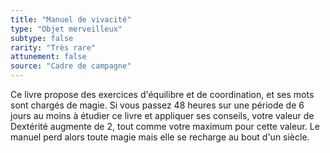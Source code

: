 ```yaml
---
title: "Manuel de vivacité"
type: "Objet merveilleux"
subtype: false
rarity: "Très rare"
attunement: false
source: "Cadre de campagne"
---
```

Ce livre propose des exercices d'équilibre et de coordination, et ses mots sont chargés de magie. Si vous passez 48 heures sur une période de 6 jours au moins à étudier ce livre et appliquer ses conseils, votre valeur de Dextérité augmente de 2, tout comme votre maximum pour cette valeur. Le manuel perd alors toute magie mais elle se recharge au bout d'un siècle.
